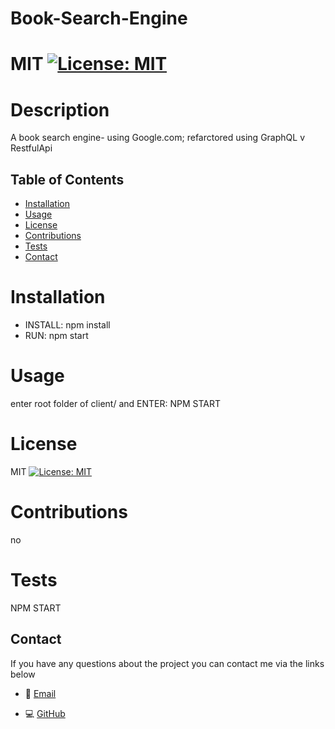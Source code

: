 # Book-Search-Engine
  # MIT [![License: MIT](https://img.shields.io/badge/License-MIT-yellow.svg)](https://opensource.org/licenses/MIT)

  # Description
  A book search engine- using Google.com; refarctored using GraphQL v RestfulApi

  ## Table of Contents
  * [Installation](#installation)
  * [Usage](#usage)
  * [License](#license)
  * [Contributions](#contributions)
  * [Tests](#tests)
  * [Contact](#contact)

  

  # Installation
  * INSTALL: npm install
  * RUN: npm start

  # Usage
  enter root folder of client/ and ENTER: NPM START

  # License
  MIT [![License: MIT](https://img.shields.io/badge/License-MIT-yellow.svg)](https://opensource.org/licenses/MIT)

  # Contributions
  no

  # Tests
  NPM START

   
## Contact

If you have any questions about the project you can contact me via the links below
   
* 📧 [Email](mailto:anastasia19markova@gmail.com)

   
* 💻 [GitHub](https://github.com/mriya20)

